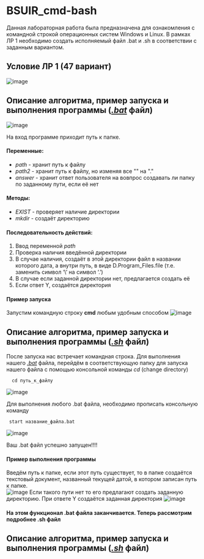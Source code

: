 # BSUIR_cmd-bash
Данная лабораторная работа была предназначена для ознакомления с командной строкой операционных систем Windows и Linux.
В рамках ЛР 1 необходимо создать исполняемый файл .bat и .sh в соответствии с заданным вариантом.
## Условие ЛР 1 (47 вариант)
![image](https://github.com/W1TAS/ere/assets/144806982/5868df23-0922-4d9e-8bdd-1b368907f6e1)
## Описание алгоритма, пример запуска и выполнения программы ([*.bat*](https://github.com/iis-32170x/RPIIS/blob/%D0%9E%D0%BB%D0%B8%D1%85%D0%B2%D0%B5%D1%80_%D0%92/47.bat) файл)
![image](https://github.com/iis-32170x/RPIIS/assets/144806982/9147f7f9-41b1-427e-a442-32b4a71d5e79)

 На вход программе приходит путь к папке.
#### Переменные:
- *path* - хранит путь к файлу
- *path2* - хранит путь к файлу, но изменяя все "\" на "."
- *answer* - хранит ответ пользователя на вовпрос создавать ли папку по заданному пути, если её нет
#### Методы:
- *EXIST* - проверяет наличие директории
- *mkdir* - создаёт директорию 
#### Последовательность действий:
 1. Ввод переменной *path*
 2. Проверка наличия введённой директории
 3. В случае наличия, создаёт в этой директории файл в названии которого дата, а внутри путь, в виде D.Program_Files.file (т.е. заменить символ ‘\’ на символ ‘.’)
 4. В случае если заданной директории нет, предлагается создать её
 5. Если ответ Y, создаётся директория
#### Пример запуска
   Запустим командную строку **cmd** любым удобным способом
   ![image](https://github.com/iis-32170x/RPIIS/assets/144806982/6250ca5b-e6fd-428a-8e08-1a3125cd71f0)
## Описание алгоритма, пример запуска и выполнения программы ([_.sh_]() файл)


   После запуска нас встречает командная строка. Для выполнения нашего [*.bat*](https://github.com/MaratPereverzev/BSUIR_cmd-bash/blob/main/48.bat) файла, перейдём в соответствующую папку для запуска нашего файла с помощью консольной команды *cd* (change directory)

      cd путь_к_файлу

  ![image](https://github.com/iis-32170x/RPIIS/assets/144806982/e9618de5-c7c1-40c0-9a94-181f2d884a6d)



   Для выполнения любого .bat файла, необходимо прописать консольную команду 
   
     start название_файла.bat

  ![image](https://github.com/iis-32170x/RPIIS/assets/144806982/6c9be21d-b5df-4c6a-baef-e37c6d1fc52e)


   Ваш .bat файл успешно запущен!!!!
   #### Пример выполнения программы
   Введём путь к папке, если этот путь существует, то в папке создаётся текстовый документ, названный текущей датой, в котором записан путь к папке.  
![image](https://github.com/iis-32170x/RPIIS/assets/144806982/9dd6d90b-5e9c-4122-a6fa-31628a3bfb5f)
Если такого пути нет то его предлагают создать заданную директорию. При ответе Y создаётся заданная директория
![image](https://github.com/iis-32170x/RPIIS/assets/144806982/c03a4987-af36-4361-9123-8c90851d4f71)

#### На этом функционал .bat файла заканчивается. Теперь рассмотрим подробнее .sh файл
## Описание алгоритма, пример запуска и выполнения программы ([_.sh_](https://github.com/iis-32170x/RPIIS/blob/%D0%9E%D0%BB%D0%B8%D1%85%D0%B2%D0%B5%D1%80_%D0%92/47.sh) файл)



